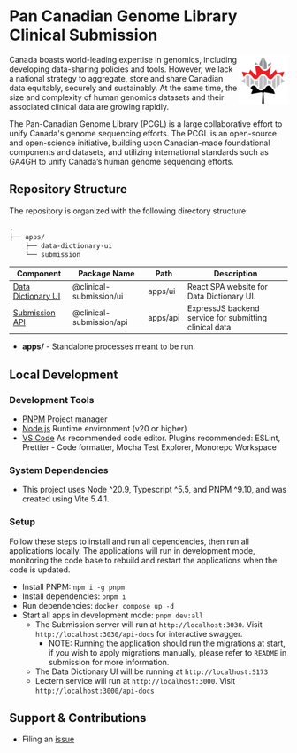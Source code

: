 # Pan Canadian Genome Library Clinical Submission

<img src="./docs/img/pcgl-logo.png" height="90" align="right" />

Canada boasts world-leading expertise in genomics, including developing data-sharing policies and tools. However, we lack a national strategy to aggregate, store and share Canadian data equitably, securely and sustainably. At the same time, the size and complexity of human genomics datasets and their associated clinical data are growing rapidly.

The Pan-Canadian Genome Library (PCGL) is a large collaborative effort to unify Canada's genome sequencing efforts. The PCGL is an open-source and open-science initiative, building upon Canadian-made foundational components and datasets, and utilizing international standards such as GA4GH to unify Canada’s human genome sequencing efforts.

## Repository Structure

The repository is organized with the following directory structure:

```
.
├── apps/
    ├── data-dictionary-ui
    └── submission
```

| Component                                   | Package Name             | Path     | Description                                            |
| ------------------------------------------- | ------------------------ | -------- | ------------------------------------------------------ |
| [Data Dictionary UI](apps/ui/README.md)     | @clinical-submission/ui  | apps/ui  | React SPA website for Data Dictionary UI.              |
| [Submission API](apps/submission/README.md) | @clinical-submission/api | apps/api | ExpressJS backend service for submitting clinical data |

- **apps/** - Standalone processes meant to be run.

## Local Development

### Development Tools

- [PNPM](https://pnpm.io/) Project manager
- [Node.js](https://nodejs.org/en) Runtime environment (v20 or higher)
- [VS Code](https://code.visualstudio.com/) As recommended code editor. Plugins recommended: ESLint, Prettier - Code formatter, Mocha Test Explorer, Monorepo Workspace

### System Dependencies

- This project uses Node ^20.9, Typescript ^5.5, and PNPM ^9.10, and was created using Vite 5.4.1.

### Setup

Follow these steps to install and run all dependencies, then run all applications locally. The applications will run in development mode, monitoring the code base to rebuild and restart the applications when the code is updated.

- Install PNPM: `npm i -g pnpm`
- Install dependencies: `pnpm i`
- Run dependencies: `docker compose up -d`
- Start all apps in development mode: `pnpm dev:all`
  - The Submission server will run at `http://localhost:3030`. Visit `http://localhost:3030/api-docs` for interactive swagger.
    - NOTE: Running the application should run the migrations at start, if you wish to apply migrations manually, please refer to `README` in submission for more information.
  - The Data Dictionary UI will be running at `http://localhost:5173`
  - Lectern service will run at `http://localhost:3000`. Visit `http://localhost:3000/api-docs`

## Support & Contributions

- Filing an [issue](https://github.com/Pan-Canadian-Genome-Library/clinical-submission/issues)
